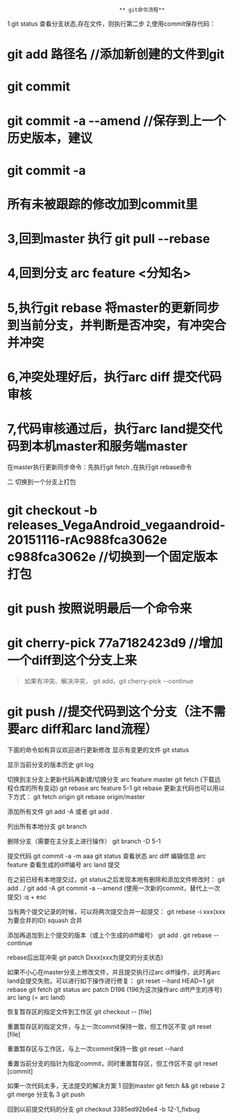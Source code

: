                                         ** git命令流程**







 1.git status 查看分支状态,存在文件，则执行第二步
 2,使用commit保存代码：


   # git add 路径名 //添加新创建的文件到git
   # git commit
   # git commit -a --amend //保存到上一个历史版本，建议
   # git commit -a
   # 所有未被跟踪的修改加到commit里
  #  3,回到master 执行 git pull --rebase
  #  4,回到分支 arc feature <分知名>
  #  5,执行git rebase 将master的更新同步到当前分支，并判断是否冲突，有冲突合并冲突
  #  6,冲突处理好后，执行arc diff 提交代码审核
  #  7,代码审核通过后，执行arc land提交代码到本机master和服务端master

在master执行更新同步命令：先执行git fetch ,在执行git rebase命令

二 切换到一个分支上打包
# git checkout -b releases_VegaAndroid_vegaandroid-20151116-rAc988fca3062e c988fca3062e //切换到一个固定版本打包
# git push 按照说明最后一个命令来

# git cherry-pick 77a7182423d9 //增加一个diff到这个分支上来


> 如果有冲突、解决冲突， git add，git cherry-pick --continue

# git push //提交代码到这个分支（注不需要arc diff和arc land流程）

下面的命令如有异议欢迎进行更新修改
显示有变更的文件
git status

显示当前分支的版本历史
git log

切换到主分支上更新代码再新建/切换分支
arc feature master
git fetch (下载远程仓库的所有变动)
git rebase
arc feature 5-1
git rebase
更新主代码也可以用以下方式：
git fetch origin
git rebase origin/master

添加所有文件
git add -A
或者 git add .

列出所有本地分支
git branch

删除分支（需要在主分支上进行操作）
git branch -D 5-1

提交代码
git commit -a -m aaa
git status 查看状态
arc diff 编辑信息
arc feature 查看生成的diff编号
arc land 提交

在之前已经有本地提交过，git status之后发现本地有删除和添加文件修改时：
git add . / git add -A
git commit -a --amend (使用一次新的commit，替代上一次提交)
:q + esc

当有两个提交记录的时候，可以将两次提交合并一起提交：
git rebase -i xxx(xxx为要合并的ID)
squash 合并

添加再追加到上个提交的版本（或上个生成的diff编号）
git add .
git rebase --continue

rebase后出现冲突
git patch Dxxx(xxx为提交的分支状态)

如果不小心在master分支上修改文件，并且提交执行过arc diff操作，此时再arc land会提交失败。可以进行如下操作进行修复：
git reset --hard HEAD~1
git rebase
git fetch
git status
arc patch D196 (196为这次操作arc diff产生的序号)
arc lang (= arc land)

恢复暂存区的指定文件到工作区
git checkout -- [file]

重置暂存区的指定文件，与上一次commit保持一致，但工作区不变
git reset [file]

重置暂存区与工作区，与上一次commit保持一致
git reset --hard

重置当前分支的指针为指定commit，同时重置暂存区，但工作区不变
git reset [commit]


   如果一次代码太多，无法提交的解决方案
   1 回到master git fetch && git rebase 
   2 git merge 分支名
   3 git push

回到以前提交代码的分支
git checkout 3385ed92b6e4 -b 12-1_fixbug
